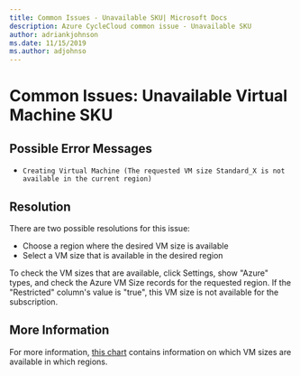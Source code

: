 ```yaml
---
title: Common Issues - Unavailable SKU| Microsoft Docs
description: Azure CycleCloud common issue - Unavailable SKU
author: adriankjohnson
ms.date: 11/15/2019
ms.author: adjohnso
---
```

# Common Issues: Unavailable Virtual Machine SKU

## Possible Error Messages

- `Creating Virtual Machine (The requested VM size Standard_X is not available in the current region)`

## Resolution

There are two possible resolutions for this issue:
- Choose a region where the desired VM size is available
- Select a VM size that is available in the desired region

To check the VM sizes that are available, click Settings, show "Azure" types, and check the Azure VM Size records for the requested region. If the "Restricted" column's value is "true", this VM size is not available for the subscription.

## More Information

For more information, [this chart](https://azure.microsoft.com/global-infrastructure/services/?products=virtual-machines) contains information on which VM sizes are available in which regions.